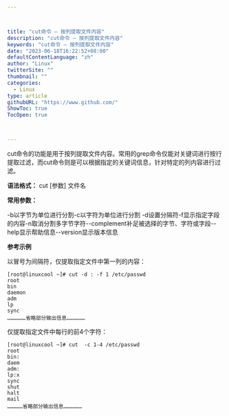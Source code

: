 ```yaml
---



title: "cut命令 – 按列提取文件内容"
description: "cut命令 – 按列提取文件内容"
keywords: "cut命令 – 按列提取文件内容"
date: "2023-06-18T16:22:52+08:00"
defaultContentLanguage: "zh"
author: "Linux"
twitterSite: ""
thumbnail: ""
categories:
  - Linux
type: article
githubURL: "https://www.github.com/"
ShowToc: true
TocOpen: true



---
```


cut命令的功能是用于按列提取文件内容。常用的grep命令仅能对关键词进行按行提取过滤，而cut命令则是可以根据指定的关键词信息，针对特定的列内容进行过滤。

**语法格式：** cut [参数] 文件名

**常用参数：﻿**

-b以字节为单位进行分割-c以字符为单位进行分割 -d设置分隔符-f显示指定字段的内容-n取消分割多字节字符--complement补足被选择的字节、字符或字段--help显示帮助信息--version显示版本信息

**参考示例**

以冒号为间隔符，仅提取指定文件中第一列的内容：

```
[root@linuxcool ~]# cut -d : -f 1 /etc/passwd
root
bin
daemon
adm
lp
sync
………………省略部分输出信息………………
```

仅提取指定文件中每行的前4个字符：

```
[root@linuxcool ~]# cut  -c 1-4 /etc/passwd
root
bin:
daem
adm:
lp:x
sync
shut
halt
mail
……………省略部分输出信息………………
```